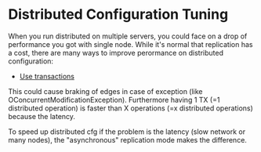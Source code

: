 # Distributed Configuration Tuning

When you run distributed on multiple servers, you could face on a drop of performance you got with single node. While it's normal that replication has a cost, there are many ways to improve perormance on distributed configuration:
- [Use transactions]()

This could cause braking of edges in case of exception (like OConcurrentModificationException). Furthermore having 1 TX (=1 distributed operation) is faster than X operations (=x distributed operations) because the latency.

To speed up distributed cfg if the problem is the latency (slow network or many nodes), the "asynchronous" replication mode makes the difference.

